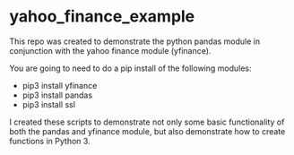 # yahoo_finance_example

This repo was created to demonstrate the python pandas module in conjunction with the yahoo finance module (yfinance). 

You are going to need to do a pip install of the following modules:

- pip3 install yfinance
- pip3 install pandas
- pip3 install ssl

I created these scripts to demonstrate not only some basic functionality of both the pandas and yfinance module, but also demonstrate how to create functions in Python 3. 
